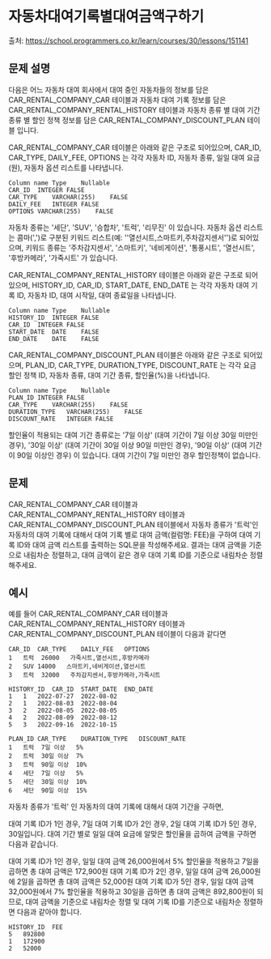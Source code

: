 # 자동차대여기록별대여금액구하기

출처: https://school.programmers.co.kr/learn/courses/30/lessons/151141

## 문제 설명

다음은 어느 자동차 대여 회사에서 대여 중인 자동차들의 정보를 담은 CAR_RENTAL_COMPANY_CAR 테이블과 자동차 대여 기록 정보를 담은 CAR_RENTAL_COMPANY_RENTAL_HISTORY 테이블과 자동차 종류 별 대여 기간 종류 별 할인 정책 정보를 담은 CAR_RENTAL_COMPANY_DISCOUNT_PLAN 테이블 입니다.

CAR_RENTAL_COMPANY_CAR 테이블은 아래와 같은 구조로 되어있으며, CAR_ID, CAR_TYPE, DAILY_FEE, OPTIONS 는 각각 자동차 ID, 자동차 종류, 일일 대여 요금(원), 자동차 옵션 리스트를 나타냅니다.

```
Column name	Type	Nullable
CAR_ID	INTEGER	FALSE
CAR_TYPE	VARCHAR(255)	FALSE
DAILY_FEE	INTEGER	FALSE
OPTIONS	VARCHAR(255)	FALSE
```

자동차 종류는 '세단', 'SUV', '승합차', '트럭', '리무진' 이 있습니다. 자동차 옵션 리스트는 콤마(',')로 구분된 키워드 리스트(예: ''열선시트,스마트키,주차감지센서'')로 되어있으며, 키워드 종류는 '주차감지센서', '스마트키', '네비게이션', '통풍시트', '열선시트', '후방카메라', '가죽시트' 가 있습니다.

CAR_RENTAL_COMPANY_RENTAL_HISTORY 테이블은 아래와 같은 구조로 되어있으며, HISTORY_ID, CAR_ID, START_DATE, END_DATE 는 각각 자동차 대여 기록 ID, 자동차 ID, 대여 시작일, 대여 종료일을 나타냅니다.

```
Column name	Type	Nullable
HISTORY_ID	INTEGER	FALSE
CAR_ID	INTEGER	FALSE
START_DATE	DATE	FALSE
END_DATE	DATE	FALSE
```

CAR_RENTAL_COMPANY_DISCOUNT_PLAN 테이블은 아래와 같은 구조로 되어있으며, PLAN_ID, CAR_TYPE, DURATION_TYPE, DISCOUNT_RATE 는 각각 요금 할인 정책 ID, 자동차 종류, 대여 기간 종류, 할인율(%)을 나타냅니다.

```
Column name	Type	Nullable
PLAN_ID	INTEGER	FALSE
CAR_TYPE	VARCHAR(255)	FALSE
DURATION_TYPE	VARCHAR(255)	FALSE
DISCOUNT_RATE	INTEGER	FALSE
```

할인율이 적용되는 대여 기간 종류로는 '7일 이상' (대여 기간이 7일 이상 30일 미만인 경우), '30일 이상' (대여 기간이 30일 이상 90일 미만인 경우), '90일 이상' (대여 기간이 90일 이상인 경우) 이 있습니다. 대여 기간이 7일 미만인 경우 할인정책이 없습니다.

## 문제

CAR_RENTAL_COMPANY_CAR 테이블과 CAR_RENTAL_COMPANY_RENTAL_HISTORY 테이블과 CAR_RENTAL_COMPANY_DISCOUNT_PLAN 테이블에서 자동차 종류가 '트럭'인 자동차의 대여 기록에 대해서 대여 기록 별로 대여 금액(컬럼명: FEE)을 구하여 대여 기록 ID와 대여 금액 리스트를 출력하는 SQL문을 작성해주세요. 결과는 대여 금액을 기준으로 내림차순 정렬하고, 대여 금액이 같은 경우 대여 기록 ID를 기준으로 내림차순 정렬해주세요.

## 예시

예를 들어 CAR_RENTAL_COMPANY_CAR 테이블과 CAR_RENTAL_COMPANY_RENTAL_HISTORY 테이블과 CAR_RENTAL_COMPANY_DISCOUNT_PLAN 테이블이 다음과 같다면

```
CAR_ID	CAR_TYPE	DAILY_FEE	OPTIONS
1	트럭	26000	가죽시트,열선시트,후방카메라
2	SUV	14000	스마트키,네비게이션,열선시트
3	트럭	32000	주차감지센서,후방카메라,가죽시트
```

```
HISTORY_ID	CAR_ID	START_DATE	END_DATE
1	1	2022-07-27	2022-08-02
2	1	2022-08-03	2022-08-04
3	2	2022-08-05	2022-08-05
4	2	2022-08-09	2022-08-12
5	3	2022-09-16	2022-10-15
```

```
PLAN_ID	CAR_TYPE	DURATION_TYPE	DISCOUNT_RATE
1	트럭	7일 이상	5%
2	트럭	30일 이상	7%
3	트럭	90일 이상	10%
4	세단	7일 이상	5%
5	세단	30일 이상	10%
6	세단	90일 이상	15%
```

자동차 종류가 '트럭' 인 자동차의 대여 기록에 대해서 대여 기간을 구하면,

대여 기록 ID가 1인 경우, 7일
대여 기록 ID가 2인 경우, 2일
대여 기록 ID가 5인 경우, 30일입니다.
대여 기간 별로 일일 대여 요금에 알맞은 할인율을 곱하여 금액을 구하면 다음과 같습니다.

대여 기록 ID가 1인 경우, 일일 대여 금액 26,000원에서 5% 할인율을 적용하고 7일을 곱하면 총 대여 금액은 172,900원
대여 기록 ID가 2인 경우, 일일 대여 금액 26,000원에 2일을 곱하면 총 대여 금액은 52,000원
대여 기록 ID가 5인 경우, 일일 대여 금액 32,000원에서 7% 할인율을 적용하고 30일을 곱하면 총 대여 금액은 892,800원이 되므로, 대여 금액을 기준으로 내림차순 정렬 및 대여 기록 ID를 기준으로 내림차순 정렬하면 다음과 같아야 합니다.

```
HISTORY_ID	FEE
5	892800
1	172900
2	52000
```
